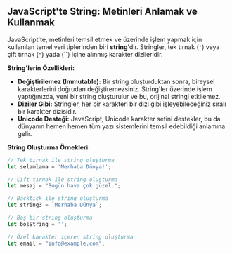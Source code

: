 ## JavaScript'te String: Metinleri Anlamak ve Kullanmak

JavaScript'te, metinleri temsil etmek ve üzerinde işlem yapmak için kullanılan temel veri tiplerinden biri **string**'dir. Stringler, tek tırnak (`'`) veya çift tırnak (`"`) yada (``) içine alınmış karakter dizileridir. 

**String'lerin Özellikleri:**

* **Değiştirilemez (Immutable):** Bir string oluşturduktan sonra, bireysel karakterlerini doğrudan değiştiremezsiniz. String'ler üzerinde işlem yaptığınızda, yeni bir string oluşturulur ve bu, orijinal stringi etkilemez.
* **Diziler Gibi:** Stringler, her bir karakteri bir dizi gibi işleyebileceğiniz sıralı bir karakter dizisidir.
* **Unicode Desteği:** JavaScript, Unicode karakter setini destekler, bu da dünyanın hemen hemen tüm yazı sistemlerini temsil edebildiği anlamına gelir.

**String Oluşturma Örnekleri:**

```javascript
// Tek tırnak ile string oluşturma
let selamlama = 'Merhaba Dünya!';

// Çift tırnak ile string oluşturma
let mesaj = "Bugün hava çok güzel.";

// Backtick ile string oluşturma
let string3 = `Merhaba Dünya`;

// Boş bir string oluşturma
let bosString = '';

// Özel karakter içeren string oluşturma
let email = "info@example.com"; 
```
